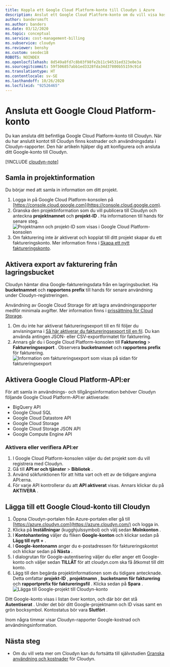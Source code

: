 ```yaml
---
title: Koppla ett Google Cloud Platform-konto till Cloudyn i Azure
description: Anslut ett Google Cloud Platform-konto om du vill visa kostnader och användningsdata i Cloudyn-rapporter.
author: bandersmsft
ms.author: banders
ms.date: 03/12/2020
ms.topic: conceptual
ms.service: cost-management-billing
ms.subservice: cloudyn
ms.reviewer: benshy
ms.custom: seodec18
ROBOTS: NOINDEX
ms.openlocfilehash: 8d549a8fd7c8b03f98fe2b11c94531ed323e0e3a
ms.sourcegitcommit: 59f506857abb1ed3328fda34d37800b55159c91d
ms.translationtype: HT
ms.contentlocale: sv-SE
ms.lasthandoff: 10/26/2020
ms.locfileid: "92526465"
---
```

# <a name="connect-a-google-cloud-platform-account"></a>Ansluta ett Google Cloud Platform-konto

Du kan ansluta ditt befintliga Google Cloud Platform-konto till Cloudyn. När du har anslutit kontot till Cloudyn finns kostnader och användningsdata i Cloudyn-rapporter. Den här artikeln hjälper dig att konfigurera och ansluta ditt Google-konto till Cloudyn.

[!INCLUDE [cloudyn-note](../../../includes/cloudyn-note.md)]

## <a name="collect-project-information"></a>Samla in projektinformation

Du börjar med att samla in information om ditt projekt.

1. Logga in på Google Cloud Platform-konsolen på [https://console.cloud.google.com](https://console.cloud.google.com).
2. Granska den projektinformation som du vill publicera till Cloudyn och anteckna **projektnamnet** och **projekt-ID** . Ha informationen till hands för senare steg.  
    ![Projektnamn och projekt-ID som visas i Google Cloud Platform-konsolen](./media/connect-google-account/gcp-console01.png)
3. Om fakturering inte är aktiverat och kopplat till ditt projekt skapar du ett faktureringskonto. Mer information finns i [Skapa ett nytt faktureringskonto](https://cloud.google.com/billing/docs/how-to/manage-billing-account#create/_a/_new/_billing/_account).

## <a name="enable-storage-bucket-billing-export"></a>Aktivera export av fakturering från lagringsbucket

Cloudyn hämtar dina Google-faktureringsdata från en lagringsbucket. Ha **bucketnamnet** och **rapportens prefix** till hands för senare användning under Cloudyn-registreringen.

Användning av Google Cloud Storage för att lagra användningsrapporter medför minimala avgifter. Mer information finns i [prissättning för Cloud Storage](https://cloud.google.com/storage/pricing).

1. Om du inte har aktiverat faktureringsexport till en fil följer du anvisningarna i [Så här aktiverar du faktureringsexport till en fil](https://cloud.google.com/billing/docs/how-to/export-data-file#how_to_enable_billing_export_to_a_file). Du kan använda antingen JSON- eller CSV-exportformatet för fakturering.
2. Annars går du i Google Cloud Platform-konsolen till **Fakturering** > **Faktureringsexport** . Observera **bucketnamnet** och **rapportens prefix** för fakturering.  
    ![Information om faktureringsexport som visas på sidan för faktureringsexport](./media/connect-google-account/billing-export.png)

## <a name="enable-google-cloud-platform-apis"></a>Aktivera Google Cloud Platform-API:er

För att samla in användnings- och tillgångsinformation behöver Cloudyn följande Google Cloud Platform-API:er aktiverade:

- BigQuery API
- Google Cloud SQL
- Google Cloud Datastore API
- Google Cloud Storage
- Google Cloud Storage JSON API
- Google Compute Engine API

### <a name="enable-or-verify-apis"></a>Aktivera eller verifiera API:er

1. I Google Cloud Platform-konsolen väljer du det projekt som du vill registrera med Cloudyn.
2. Gå till **API:er och tjänster** > **Bibliotek** .
3. Använd sökfunktionen för att hitta vart och ett av de tidigare angivna API:erna.
4. För varje API kontrollerar du att **API aktiverat** visas. Annars klickar du på **AKTIVERA** .

## <a name="add-a-google-cloud-account-to-cloudyn"></a>Lägga till ett Google Cloud-konto till Cloudyn

1. Öppna Cloudyn-portalen från Azure-portalen eller gå till [https://azure.cloudyn.com](https://azure.cloudyn.com/) och logga in.
2. Klicka på **Inställningar** (kugghjulssymbol) och välj sedan **Molnkonton** .
3. I **Kontohantering** väljer du fliken **Google-konton** och klickar sedan på **Lägg till nytt +** .
4. I **Google-kontonamn** anger du e-postadressen för faktureringskontot och klickar sedan på **Nästa** .
5. I dialogrutan för Google-autentisering väljer du eller anger ett Google-konto och väljer sedan **TILLÅT** för att cloudyn.com ska få åtkomst till ditt konto.
6. Lägg till den begärda projektinformationen som du tidigare antecknade. Detta omfattar **projekt-ID** , **projektnamn** , **bucketnamn för fakturering** och **rapportprefix för faktureringsfil** . Klicka sedan på **Spara** .  
    ![Lägga till Google-projekt till Cloudyn-konto](./media/connect-google-account/add-project.png)

Ditt Google-konto visas i listan över konton, och där bör det stå **Autentiserat** . Under det bör ditt Google-projektnamn och ID visas samt en grön bocksymbol. Kontostatus bör vara **Slutfört** .

Inom några timmar visar Cloudyn-rapporter Google-kostnad och användningsinformation.

## <a name="next-steps"></a>Nästa steg

- Om du vill veta mer om Cloudyn kan du fortsätta till självstudien [Granska användning och kostnader](tutorial-review-usage.md) för Cloudyn.
